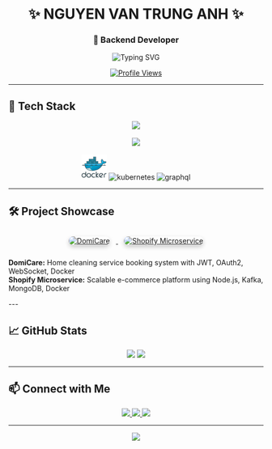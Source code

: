 <!-- Profile README - Nguyen Trung Anh -->

<h1 align="center">✨ NGUYEN VAN TRUNG ANH ✨</h1>
<h3 align="center">🚀 Backend Developer</h3>

<p align="center">
  <img src="https://readme-typing-svg.demolab.com?font=Fira+Code&weight=500&pause=1000&color=36BCF7&center=true&vCenter=true&width=435&lines=Second-year+student+at+DUT.;Passionate+about+Backend+Development.;Loves+SpringBoot+%2F+NodeJS.;Currently+exploring+Docker%2C+CI%2FCD." alt="Typing SVG" />
</p>

<p align="center">
  <a href="https://github.com/hnagnurtme">
    <img src="https://komarev.com/ghpvc/?username=hnagnurtme&style=flat-square&color=blue" alt="Profile Views" />
  </a>
</p>

---

## 🧠 Tech Stack

<p align="center">
  <img src="https://skillicons.dev/icons?i=java,spring,nodejs,express,ts,js,docker,kubernetes,postgres,mysql,mongodb,graphql,dotnet" />
</p>

<p align="center">
  <img src="https://skillicons.dev/icons?i=html,css,qt,vscode,git,github,postman" />
</p>

<p align="center">
  <img src="https://raw.githubusercontent.com/devicons/devicon/master/icons/docker/docker-original-wordmark.svg" alt="docker" width="50" height="50" />
  <img src="https://cdn.jsdelivr.net/gh/devicons/devicon/icons/kubernetes/kubernetes-plain-wordmark.svg" alt="kubernetes" width="50" height="50" />
  <img src="https://cdn.jsdelivr.net/gh/devicons/devicon/icons/graphql/graphql-plain.svg" alt="graphql" width="50" height="50" />
</p>

<p align="center">
  <img src="https://lottiefiles.com/storage/datafiles/1oJxgKq3bbV8GL3/data.json" width="0" height="0" hidden />
</p>

---

## 🛠️ Project Showcase

<p align="center">

  <!-- Project 1 -->
  <a href="https://github.com/hnagnurtme/DomiCare_Website" target="_blank">
    <img src="https://res.cloudinary.com/dvxyv0l5f/image/upload/v1752313673/Logo_domicare_3_sfhuro.png" alt="DomiCare" width="300" style="border-radius: 12px; box-shadow: 0 4px 8px rgba(0,0,0,0.2); margin: 12px;" />
  </a>

  <!-- Project 2 -->
  <a href="https://github.com/hnagnurtme/ecomerce-microservice" target="_blank">
    <img src="https://res.cloudinary.com/dvxyv0l5f/image/upload/v1752313769/anhanhaa_jzjrxy.jpg" alt="Shopify Microservice" width="300" style="border-radius: 12px; box-shadow: 0 4px 8px rgba(0,0,0,0.2); margin: 12px;" />
  </a>

</p>

<p align="center">

  <b>DomiCare:</b> Home cleaning service booking system with JWT, OAuth2, WebSocket, Docker <br/>
  <b>Shopify Microservice:</b> Scalable e-commerce platform using Node.js, Kafka, MongoDB, Docker

</p>
---

## 📈 GitHub Stats

<p align="center">
  <img src="https://github-readme-stats.vercel.app/api?username=hnagnurtme&theme=tokyonight&show_icons=true&hide_border=true" width="48%" />
  <img src="https://github-readme-streak-stats.herokuapp.com/?user=hnagnurtme&theme=tokyonight&hide_border=true" width="48%" />
</p>

---

## 📫 Connect with Me

<p align="center">
  <a href="mailto:trunganh0106@gmail.com">
    <img src="https://img.shields.io/badge/-Email-black?style=for-the-badge&logo=gmail&logoColor=white"/>
  </a>
  <a href="https://www.linkedin.com/in/trunganh0106">
    <img src="https://img.shields.io/badge/-LinkedIn-%230077B5?style=for-the-badge&logo=linkedin&logoColor=white"/>
  </a>
  <a href="https://github.com/hnagnurtme">
    <img src="https://img.shields.io/badge/-GitHub-181717?style=for-the-badge&logo=github&logoColor=white"/>
  </a>
</p>

---

<p align="center">
  <img src="https://capsule-render.vercel.app/api?type=waving&color=gradient&height=120&section=footer"/>
</p>
